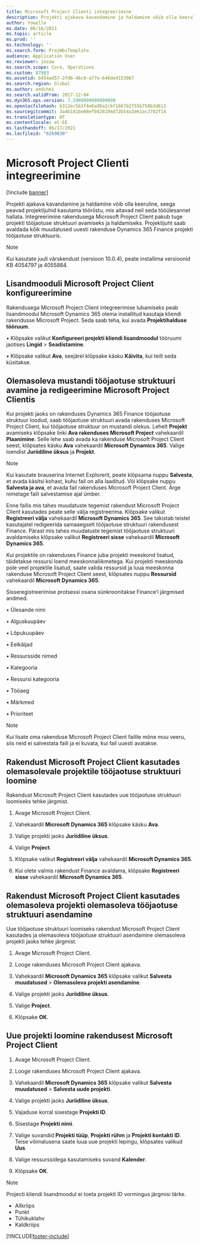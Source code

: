 ```yaml
---
title: Microsoft Project Clienti integreerimine
description: Projekti ajakava kavandamine ja haldamine võib olla keeruline, seega peavad projektijuhid kasutama tööriistu, mis aitavad neil seda tööülesannet hallata. Integreerimine rakendusega Microsoft Project Client pakub tuge projekti tööjaotuse struktuuri avamiseks ja haldamiseks.
author: Yowelle
ms.date: 06/16/2021
ms.topic: article
ms.prod: ''
ms.technology: ''
ms.search.form: ProjWbsTemplate
audience: Application User
ms.reviewer: josaw
ms.search.scope: Core, Operations
ms.custom: 87983
ms.assetid: b454ad57-2fd6-46c9-a77e-646de4153067
ms.search.region: Global
ms.author: andchoi
ms.search.validFrom: 2017-12-04
ms.dyn365.ops.version: 7.2999999999999998
ms.openlocfilehash: b312ec5b1f4e6a98a2cbf1667b2f55b758b2d613
ms.sourcegitcommit: 3a4b181be08ef0428104d72b54a3e61ac2782f14
ms.translationtype: HT
ms.contentlocale: et-EE
ms.lasthandoff: 06/17/2021
ms.locfileid: "6269830"
---
```

# <a name="microsoft-project-client-integration"></a>Microsoft Project Clienti integreerimine

[!include [banner](../includes/banner.md)]

Projekti ajakava kavandamine ja haldamine võib olla keeruline, seega peavad projektijuhid kasutama tööriistu, mis aitavad neil seda tööülesannet hallata. Integreerimine rakendusega Microsoft Project Client pakub tuge projekti tööjaotuse struktuuri avamiseks ja haldamiseks. Projektijuht saab avaldada kõik muudatused uuesti rakenduse Dynamics 365 Finance projekti tööjaotuse struktuuris.

> [!NOTE]
> Kui kasutate juuli värskendust (versioon 10.0.4), peate installima versioonid KB 4054797 ja 4055884.

## <a name="configure-the-microsoft-project-client-add-in"></a>Lisandmooduli Microsoft Project Client konfigureerimine
Rakendusega Microsoft Project Client integreerimise lubamiseks peab lisandmoodul Microsoft Dynamics 365 olema installitud kasutaja kliendi rakendusse Microsoft Project. Seda saab teha, kui avada **Projektihalduse tööruum**.

•   Klõpsake valikut **Konfigureeri projekti kliendi lisandmoodul** tööruumi jaotises **Lingid** > **Seadistamine**.

•   Klõpsake valikut **Ava**, seejärel klõpsake käsku **Käivita**, kui teilt seda küsitakse.

## <a name="open-and-edit-an-existing-draft-work-breakdown-structure-in-microsoft-project-client"></a>Olemasoleva mustandi tööjaotuse struktuuri avamine ja redigeerimine Microsoft Project Clientis
Kui projekti jaoks on rakenduses Dynamics 365 Finance tööjaotuse struktuur loodud, saab tööjaotuse struktuuri avada rakenduses Microsoft Project Client, kui tööjaotuse struktuur on mustandi olekus. Lehelt **Projekt** avamiseks klõpsake linki **Ava rakenduses Microsoft Project** vahekaardil **Plaanimine**. Selle lehe saab avada ka rakenduse Microsoft Project Client seest, klõpsates käsku **Ava** vahekaardil **Microsoft Dynamics 365**. Valige loendist **Juriidiline üksus** ja **Projekt**.

> [!NOTE]
> Kui kasutate brauserina Internet Explorerit, peate klõpsama nuppu **Salvesta**, et avada käsitsi kohast, kuhu fail on alla laaditud. Või klõpsake nuppu **Salvesta ja ava**, et avada fail rakenduses Microsoft Project Client. Ärge nimetage faili salvestamise ajal ümber.

Enne failis mis tahes muudatuste tegemist rakendust Microsoft Project Client kasutades peate selle välja registreerima. Klõpsake valikut **Registreeri välja** vahekaardil **Microsoft Dynamics 365**. See takistab teistel kasutajatel redigeerida samaaegselt tööjaotuse struktuuri rakendusest Finance. Pärast mis tahes muudatuste tegemist tööjaotuse struktuuri avaldamiseks klõpsake valikut **Registreeri sisse** vahekaardil **Microsoft Dynamics 365**.

Kui projektile on rakenduses Finance juba projekti meeskond lisatud, täidetakse ressursi loend meeskonnaliikmetega. Kui projekti meeskonda pole veel projektile lisatud, saate valida ressursid ja luua meeskonna rakenduse Microsoft Project Client seest, klõpsates nuppu **Ressursid** vahekaardil **Microsoft Dynamics 365**. 

Sisseregistreerimise protsessi osana sünkroonitakse Finance’i järgmised andmed.

•   Ülesande nimi

•   Alguskuupäev

•   Lõpukuupäev

•   Eelkäijad

•   Ressursside nimed

•   Kategooria

•   Ressursi kategooria

•   Tööaeg

•   Märkmed

•   Prioriteet

> [!NOTE]
> Kui lisate oma rakenduse Microsoft Project Client failile mõne muu veeru, siis neid ei salvestata faili ja ei kuvata, kui fail uuesti avatakse.

## <a name="create-the-work-breakdown-structure-for-an-existing-project-using-microsoft-project-client"></a>Rakendust Microsoft Project Client kasutades olemasolevale projektile tööjaotuse struktuuri loomine
Rakendust Microsoft Project Client kasutades uue tööjaotuse struktuuri loomiseks tehke järgmist.


1.  Avage Microsoft Project Client.

2.  Vahekaardil **Microsoft Dynamics 365** klõpsake käsku **Ava**.

3.  Valige projekti jaoks **Juriidiline üksus**.

4.  Valige **Project**.

5.  Klõpsake valikut **Registreeri välja** vahekaardil **Microsoft Dynamics 365**.

6.  Kui olete valmis rakendust Finance avaldama, klõpsake **Registreeri sisse** vahekaardil **Microsoft Dynamics 365**.

## <a name="replace-the-existing-work-breakdown-structure-for-an-existing-project-using-microsoft-project-client"></a>Rakendust Microsoft Project Client kasutades olemasoleva projekti olemasoleva tööjaotuse struktuuri asendamine
Uue tööjaotuse struktuuri loomiseks rakendust Microsoft Project Client kasutades ja olemasoleva tööjaotuse struktuuri asendamine olemasoleva projekti jaoks tehke järgmist.

1.  Avage Microsoft Project Client.

2.  Looge rakenduses Microsoft Project Client ajakava.

3.  Vahekaardil **Microsoft Dynamics 365** klõpsake valikut **Salvesta muudatused** > **Olemasoleva projekti asendamine**.

4.  Valige projekti jaoks **Juriidiline üksus**.

5.  Valige **Project**.

6.  Klõpsake **OK**.

## <a name="create-a-new-project-from-within-microsoft-project-client"></a>Uue projekti loomine rakendusest Microsoft Project Client


1.  Avage Microsoft Project Client.

2.  Looge rakenduses Microsoft Project Client ajakava.

3.  Vahekaardil **Microsoft Dynamics 365** klõpsake valikut **Salvesta muudatused** > **Salvesta uude projekti**.

4.  Valige projekti jaoks **Juriidiline üksus**.

5.  Vajaduse korral sisestage **Projekti ID**.

6.  Sisestage **Projekti nimi**.

7.  Valige suvandid **Projekti tüüp**, **Projekti rühm** ja **Projekti kontakti ID**. Teise võimalusena saate luua uue projekti lepingu, klõpsates valikud **Uus**.

8.  Valige ressurssidega kasutamiseks suvand **Kalender**.

11. Klõpsake **OK**.

> [!NOTE]
> Projecti kliendi lisandmoodul ei toeta projekti ID vormingus järgmisi tärke.
> 
>   - Allkriips
>   - Punkt
>   - Tühikuklahv
>   - Kaldkriips

[!INCLUDE[footer-include](../includes/footer-banner.md)]
